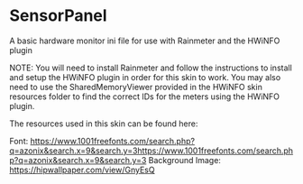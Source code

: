 # SensorPanel
A basic hardware monitor ini file for use with Rainmeter and the HWiNFO plugin

NOTE: You will need to install Rainmeter and follow the instructions to install and setup the HWiNFO plugin in order for this skin to work. You may also need to use the SharedMemoryViewer provided in the HWiNFO skin resources folder to find the correct IDs for the meters using the HWiNFO plugin.

The resources used in this skin can be found here:

Font: https://www.1001freefonts.com/search.php?q=azonix&search.x=9&search.y=3https://www.1001freefonts.com/search.php?q=azonix&search.x=9&search.y=3
Background Image: https://hipwallpaper.com/view/GnyEsQ
